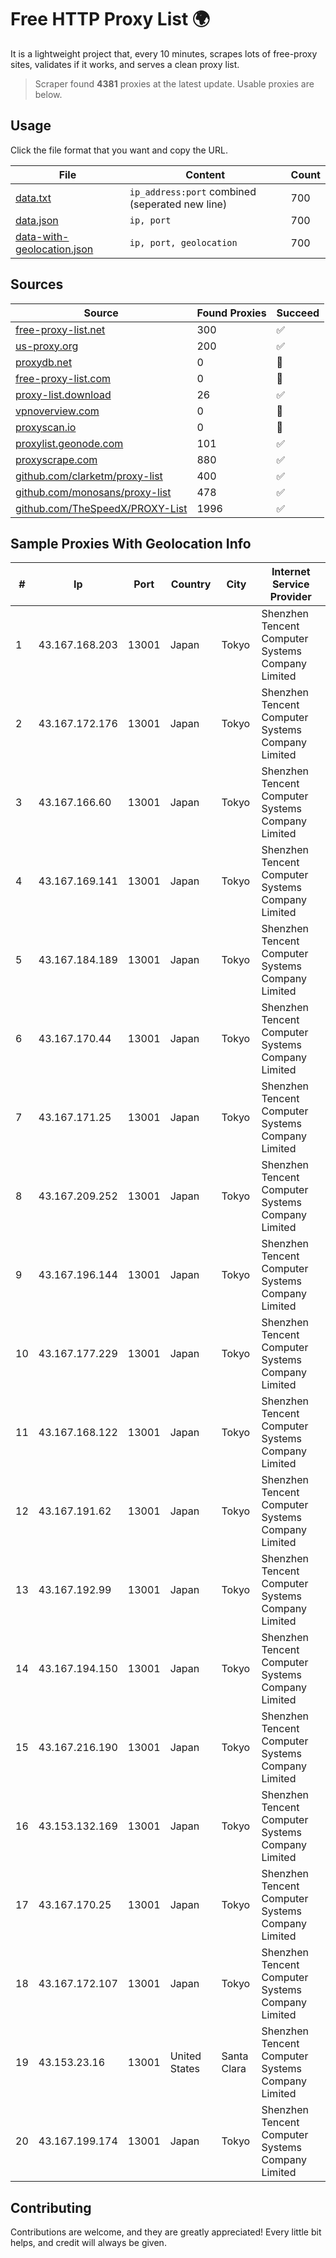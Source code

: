
# Free HTTP Proxy List 🌍

It is a lightweight project that, every 10 minutes, scrapes lots of free-proxy sites, validates if it works, and serves a clean proxy list.


> Scraper found **4381** proxies at the latest update. Usable proxies are below.

## Usage

Click the file format that you want and copy the URL.


|File|Content|Count|
|----|-------|-----|
|[data.txt](https://raw.githubusercontent.com/themiralay/Proxy-List-World/master/data.txt)|`ip_address:port` combined (seperated new line)|700|
|[data.json](https://raw.githubusercontent.com/themiralay/Proxy-List-World/master/data.json)|`ip, port`|700|
|[data-with-geolocation.json](https://raw.githubusercontent.com/themiralay/Proxy-List-World/master/data-with-geolocation.json)|`ip, port, geolocation`|700|

## Sources

|Source|Found Proxies|Succeed|
|------|-------------|-------|
|[free-proxy-list.net](https://free-proxy-list.net)|300|✅|
|[us-proxy.org](https://www.us-proxy.org)|200|✅|
|[proxydb.net](http://proxydb.net)|0|🚫|
|[free-proxy-list.com](https://free-proxy-list.com/?page=&port=&type%5B%5D=http&type%5B%5D=https&up_time=0&search=Search)|0|🚫|
|[proxy-list.download](https://www.proxy-list.download/HTTP)|26|✅|
|[vpnoverview.com](https://vpnoverview.com/privacy/anonymous-browsing/free-proxy-servers)|0|🚫|
|[proxyscan.io](https://www.proxyscan.io)|0|🚫|
|[proxylist.geonode.com](https://proxylist.geonode.com/api/proxy-list?limit=300&page=1&sort_by=lastChecked&sort_type=desc&protocols=http,https)|101|✅|
|[proxyscrape.com](https://api.proxyscrape.com/v2/?request=displayproxies&protocol=http&timeout=10000&country=all&ssl=all&anonymity=all)|880|✅|
|[github.com/clarketm/proxy-list](https://raw.githubusercontent.com/clarketm/proxy-list/master/proxy-list-raw.txt)|400|✅|
|[github.com/monosans/proxy-list](https://raw.githubusercontent.com/monosans/proxy-list/main/proxies/http.txt)|478|✅|
|[github.com/TheSpeedX/PROXY-List](https://raw.githubusercontent.com/TheSpeedX/PROXY-List/master/http.txt)|1996|✅|


## Sample Proxies With Geolocation Info

|#|Ip|Port|Country|City|Internet Service Provider|
|-|--|----|-------|----|-------------------------|
|1|43.167.168.203|13001|Japan|Tokyo|Shenzhen Tencent Computer Systems Company Limited|
|2|43.167.172.176|13001|Japan|Tokyo|Shenzhen Tencent Computer Systems Company Limited|
|3|43.167.166.60|13001|Japan|Tokyo|Shenzhen Tencent Computer Systems Company Limited|
|4|43.167.169.141|13001|Japan|Tokyo|Shenzhen Tencent Computer Systems Company Limited|
|5|43.167.184.189|13001|Japan|Tokyo|Shenzhen Tencent Computer Systems Company Limited|
|6|43.167.170.44|13001|Japan|Tokyo|Shenzhen Tencent Computer Systems Company Limited|
|7|43.167.171.25|13001|Japan|Tokyo|Shenzhen Tencent Computer Systems Company Limited|
|8|43.167.209.252|13001|Japan|Tokyo|Shenzhen Tencent Computer Systems Company Limited|
|9|43.167.196.144|13001|Japan|Tokyo|Shenzhen Tencent Computer Systems Company Limited|
|10|43.167.177.229|13001|Japan|Tokyo|Shenzhen Tencent Computer Systems Company Limited|
|11|43.167.168.122|13001|Japan|Tokyo|Shenzhen Tencent Computer Systems Company Limited|
|12|43.167.191.62|13001|Japan|Tokyo|Shenzhen Tencent Computer Systems Company Limited|
|13|43.167.192.99|13001|Japan|Tokyo|Shenzhen Tencent Computer Systems Company Limited|
|14|43.167.194.150|13001|Japan|Tokyo|Shenzhen Tencent Computer Systems Company Limited|
|15|43.167.216.190|13001|Japan|Tokyo|Shenzhen Tencent Computer Systems Company Limited|
|16|43.153.132.169|13001|Japan|Tokyo|Shenzhen Tencent Computer Systems Company Limited|
|17|43.167.170.25|13001|Japan|Tokyo|Shenzhen Tencent Computer Systems Company Limited|
|18|43.167.172.107|13001|Japan|Tokyo|Shenzhen Tencent Computer Systems Company Limited|
|19|43.153.23.16|13001|United States|Santa Clara|Shenzhen Tencent Computer Systems Company Limited|
|20|43.167.199.174|13001|Japan|Tokyo|Shenzhen Tencent Computer Systems Company Limited|



## Contributing

Contributions are welcome, and they are greatly appreciated! Every
little bit helps, and credit will always be given.

